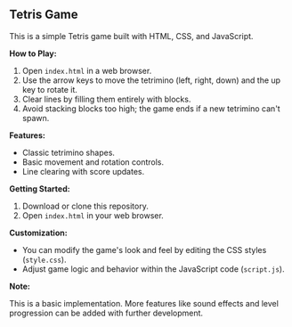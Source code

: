## Tetris Game

This is a simple Tetris game built with HTML, CSS, and JavaScript.

**How to Play:**

1. Open `index.html` in a web browser.
2. Use the arrow keys to move the tetrimino (left, right, down) and the up key to rotate it.
3. Clear lines by filling them entirely with blocks.
4. Avoid stacking blocks too high; the game ends if a new tetrimino can't spawn.

**Features:**

* Classic tetrimino shapes.
* Basic movement and rotation controls.
* Line clearing with score updates.

**Getting Started:**

1. Download or clone this repository.
2. Open `index.html` in your web browser.

**Customization:**

* You can modify the game's look and feel by editing the CSS styles (`style.css`).
* Adjust game logic and behavior within the JavaScript code (`script.js`).

**Note:**

This is a basic implementation. More features like sound effects and level progression can be added with further development.
